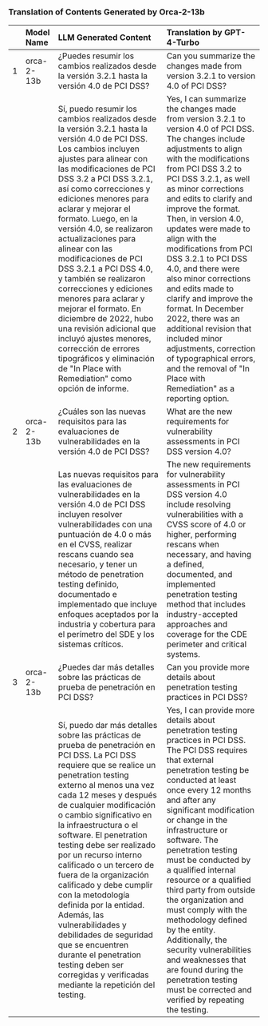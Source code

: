 ### Translation of Contents Generated by Orca-2-13b

|    | Model Name   | LLM Generated Content                                                                                                                                                                                                                                                                                                                                                                                                                                                                                                                                                                                                                                                                         | Translation by GPT-4-Turbo                                                                                                                                                                                                                                                                                                                                                                                                                                                                                                                                                                                                                                        |
|---:|:-------------|:----------------------------------------------------------------------------------------------------------------------------------------------------------------------------------------------------------------------------------------------------------------------------------------------------------------------------------------------------------------------------------------------------------------------------------------------------------------------------------------------------------------------------------------------------------------------------------------------------------------------------------------------------------------------------------------------|:------------------------------------------------------------------------------------------------------------------------------------------------------------------------------------------------------------------------------------------------------------------------------------------------------------------------------------------------------------------------------------------------------------------------------------------------------------------------------------------------------------------------------------------------------------------------------------------------------------------------------------------------------------------|
|  1 | orca-2-13b   | ¿Puedes resumir los cambios realizados desde la versión 3.2.1 hasta la versión 4.0 de PCI DSS?                                                                                                                                                                                                                                                                                                                                                                                                                                                                                                                                                                                                | Can you summarize the changes made from version 3.2.1 to version 4.0 of PCI DSS?                                                                                                                                                                                                                                                                                                                                                                                                                                                                                                                                                                                  |
|    |              | Sí, puedo resumir los cambios realizados desde la versión 3.2.1 hasta la versión 4.0 de PCI DSS. Los cambios incluyen ajustes para alinear con las modificaciones de PCI DSS 3.2 a PCI DSS 3.2.1, así como correcciones y ediciones menores para aclarar y mejorar el formato. Luego, en la versión 4.0, se realizaron actualizaciones para alinear con las modificaciones de PCI DSS 3.2.1 a PCI DSS 4.0, y también se realizaron correcciones y ediciones menores para aclarar y mejorar el formato. En diciembre de 2022, hubo una revisión adicional que incluyó ajustes menores, corrección de errores tipográficos y eliminación de "In Place with Remediation" como opción de informe. | Yes, I can summarize the changes made from version 3.2.1 to version 4.0 of PCI DSS. The changes include adjustments to align with the modifications from PCI DSS 3.2 to PCI DSS 3.2.1, as well as minor corrections and edits to clarify and improve the format. Then, in version 4.0, updates were made to align with the modifications from PCI DSS 3.2.1 to PCI DSS 4.0, and there were also minor corrections and edits made to clarify and improve the format. In December 2022, there was an additional revision that included minor adjustments, correction of typographical errors, and the removal of "In Place with Remediation" as a reporting option. |
|  2 | orca-2-13b   | ¿Cuáles son las nuevas requisitos para las evaluaciones de vulnerabilidades en la versión 4.0 de PCI DSS?                                                                                                                                                                                                                                                                                                                                                                                                                                                                                                                                                                                     | What are the new requirements for vulnerability assessments in PCI DSS version 4.0?                                                                                                                                                                                                                                                                                                                                                                                                                                                                                                                                                                               |
|    |              | Las nuevas requisitos para las evaluaciones de vulnerabilidades en la versión 4.0 de PCI DSS incluyen resolver vulnerabilidades con una puntuación de 4.0 o más en el CVSS, realizar rescans cuando sea necesario, y tener un método de penetration testing definido, documentado e implementado que incluye enfoques aceptados por la industria y cobertura para el perímetro del SDE y los sistemas críticos.                                                                                                                                                                                                                                                                               | The new requirements for vulnerability assessments in PCI DSS version 4.0 include resolving vulnerabilities with a CVSS score of 4.0 or higher, performing rescans when necessary, and having a defined, documented, and implemented penetration testing method that includes industry-accepted approaches and coverage for the CDE perimeter and critical systems.                                                                                                                                                                                                                                                                                               |
|  3 | orca-2-13b   | ¿Puedes dar más detalles sobre las prácticas de prueba de penetración en PCI DSS?                                                                                                                                                                                                                                                                                                                                                                                                                                                                                                                                                                                                             | Can you provide more details about penetration testing practices in PCI DSS?                                                                                                                                                                                                                                                                                                                                                                                                                                                                                                                                                                                      |
|    |              | Sí, puedo dar más detalles sobre las prácticas de prueba de penetración en PCI DSS. La PCI DSS requiere que se realice un penetration testing externo al menos una vez cada 12 meses y después de cualquier modificación o cambio significativo en la infraestructura o el software. El penetration testing debe ser realizado por un recurso interno calificado o un tercero de fuera de la organización calificado y debe cumplir con la metodología definida por la entidad. Además, las vulnerabilidades y debilidades de seguridad que se encuentren durante el penetration testing deben ser corregidas y verificadas mediante la repetición del testing.                               | Yes, I can provide more details about penetration testing practices in PCI DSS. The PCI DSS requires that external penetration testing be conducted at least once every 12 months and after any significant modification or change in the infrastructure or software. The penetration testing must be conducted by a qualified internal resource or a qualified third party from outside the organization and must comply with the methodology defined by the entity. Additionally, the security vulnerabilities and weaknesses that are found during the penetration testing must be corrected and verified by repeating the testing.   